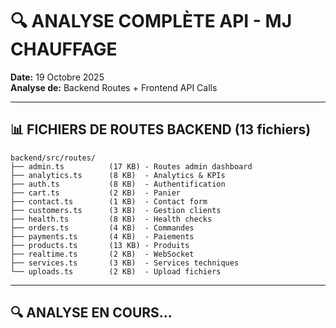 # 🔍 ANALYSE COMPLÈTE API - MJ CHAUFFAGE

**Date:** 19 Octobre 2025  
**Analyse de:** Backend Routes + Frontend API Calls

---

## 📊 FICHIERS DE ROUTES BACKEND (13 fichiers)

```
backend/src/routes/
├── admin.ts          (17 KB) - Routes admin dashboard
├── analytics.ts      (8 KB)  - Analytics & KPIs
├── auth.ts           (8 KB)  - Authentification
├── cart.ts           (2 KB)  - Panier
├── contact.ts        (1 KB)  - Contact form
├── customers.ts      (3 KB)  - Gestion clients
├── health.ts         (8 KB)  - Health checks
├── orders.ts         (4 KB)  - Commandes
├── payments.ts       (4 KB)  - Paiements
├── products.ts       (13 KB) - Produits
├── realtime.ts       (2 KB)  - WebSocket
├── services.ts       (3 KB)  - Services techniques
└── uploads.ts        (2 KB)  - Upload fichiers
```

---

## 🔍 ANALYSE EN COURS...

